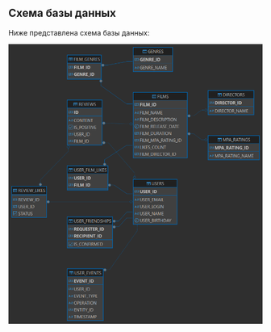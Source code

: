 ## Схема базы данных

Ниже представлена схема базы данных:

![Схема базы данных](docs/schema-diagram.png)